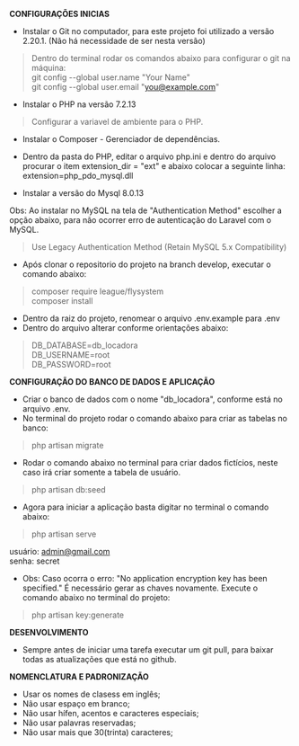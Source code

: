 **CONFIGURAÇÕES INICIAS**  
- Instalar o Git no computador, para este projeto foi utilizado a versão 2.20.1. (Não há necessidade de ser nesta versão)  
> Dentro do terminal rodar os comandos abaixo para configurar o git na máquina:  
> git config --global user.name "Your Name"  
> git config --global user.email "you@example.com"  

- Instalar o PHP na versão 7.2.13  
> Configurar a variavel de ambiente para o PHP.  

- Instalar o Composer - Gerenciador de dependências.  

- Dentro da pasta do PHP, editar o arquivo php.ini e dentro do arquivo procurar o item extension_dir = "ext" e abaixo colocar a seguinte linha: extension=php_pdo_mysql.dll  

- Instalar a versão do Mysql 8.0.13 

Obs: Ao instalar no MySQL na tela de "Authentication Method" escolher a opção abaixo, para não ocorrer erro de autenticação do Laravel com o MySQL.  

> Use Legacy Authentication Method (Retain MySQL 5.x Compatibility)

- Após clonar o repositorio do projeto na branch develop, executar o comando abaixo:   
> composer require league/flysystem  
> composer install  

- Dentro da raiz do projeto, renomear o arquivo .env.example para .env
- Dentro do arquivo alterar conforme orientações abaixo:

> DB_DATABASE=db_locadora  
> DB_USERNAME=root  
> DB_PASSWORD=root  

**CONFIGURAÇÃO DO BANCO DE DADOS E APLICAÇÃO**  

- Criar o banco de dados com o nome "db_locadora", conforme está no arquivo .env.  
-  No terminal do projeto rodar o comando abaixo para criar as tabelas no banco:  
> php artisan migrate  

- Rodar o comando abaixo no terminal para criar dados fictícios, neste caso irá criar somente a tabela de usuário. 
> php artisan db:seed  

- Agora para iniciar a aplicação basta digitar no terminal o comando abaixo:  
> php artisan serve

usuário: admin@gmail.com  
senha: secret  

- Obs: Caso ocorra o erro: "No application encryption key has been specified." É necessário gerar as chaves novamente. Execute o comando abaixo no terminal do projeto:  
> php artisan key:generate  


**DESENVOLVIMENTO**  

- Sempre antes de iniciar uma tarefa executar um git pull, para baixar todas as atualizações que está no github.  

**NOMENCLATURA E PADRONIZAÇÃO**
- Usar os nomes de clasess em inglês;  
- Não usar espaço em branco;  
- Não usar hífen, acentos e caracteres especiais;  
- Não usar palavras reservadas;  
- Não usar mais que 30(trinta) caracteres;  

